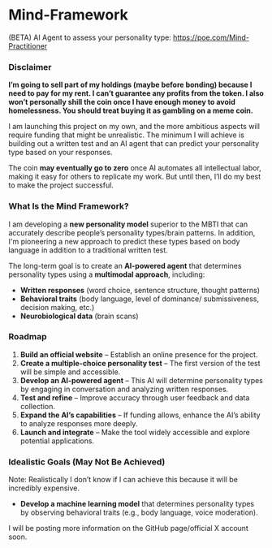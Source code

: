 # Mind-Framework

(BETA) AI Agent to assess your personality type: https://poe.com/Mind-Practitioner

### Disclaimer

**I’m going to sell part of my holdings (maybe before bonding) because I need to pay for my rent. I can’t guarantee any profits from the token. I also won’t personally shill the coin once I have enough money to avoid homelessness. You should treat buying it as gambling on a meme coin.**

I am launching this project on my own, and the more ambitious aspects will require funding that might be unrealistic. The minimum I will achieve is building out a written test and an AI agent that can predict your personality type based on your responses.

The coin **may eventually go to zero** once AI automates all intellectual labor, making it easy for others to replicate my work. But until then, I’ll do my best to make the project successful.

### **What Is the Mind Framework?**

I am developing a **new personality model** superior to the MBTI that can accurately describe people’s personality types/brain patterns. In addition, I'm pioneering a new approach to predict these types based on body language in addition to a traditional written test.

The long-term goal is to create an **AI-powered agent** that determines personality types using a **multimodal approach**, including:

* **Written responses** (word choice, sentence structure, thought patterns)  
* **Behavioral traits** (body language, level of dominance/ submissiveness, decision making, etc.)  
* **Neurobiological data** (brain scans)

### **Roadmap**

1. **Build an official website** – Establish an online presence for the project.  
2. **Create a multiple-choice personality test** – The first version of the test will be simple and accessible.  
3. **Develop an AI-powered agent** – This AI will determine personality types by engaging in conversation and analyzing written responses.  
4. **Test and refine** – Improve accuracy through user feedback and data collection.  
5. **Expand the AI’s capabilities** – If funding allows, enhance the AI’s ability to analyze responses more deeply.  
6. **Launch and integrate** – Make the tool widely accessible and explore potential applications.

### **Idealistic Goals (May Not Be Achieved)**

Note: Realistically I don’t know if I can achieve this because it will be incredibly expensive.

* **Develop a machine learning model** that determines personality types by observing behavioral traits (e.g., body language, voice moderation).

I will be posting more information on the GitHub page/official X account soon.
